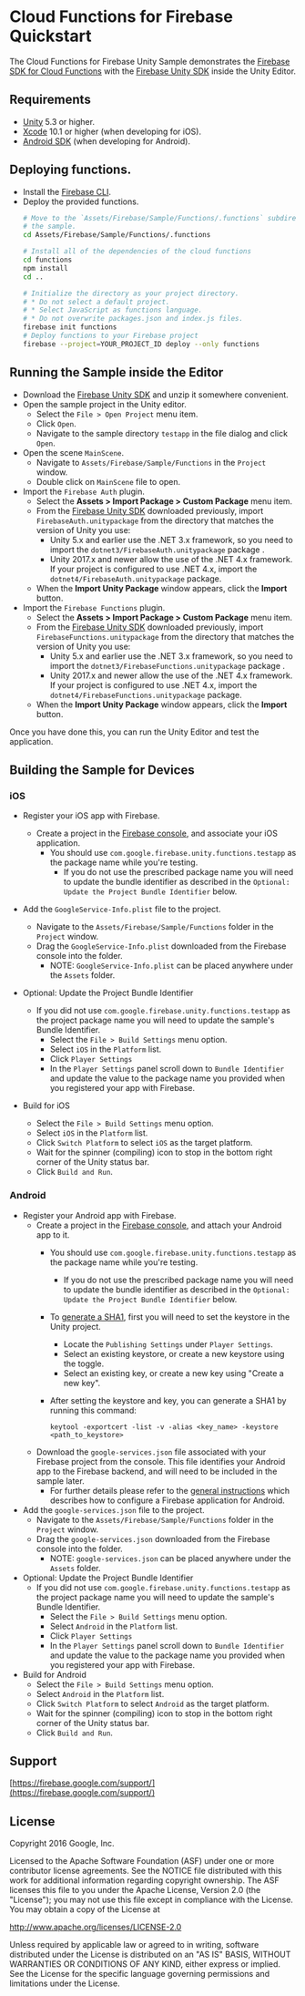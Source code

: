# Cloud Functions for Firebase Quickstart

The Cloud Functions for Firebase Unity Sample demonstrates the
[Firebase SDK for Cloud Functions](https://firebase.google.com/docs/functions/)
with the
[Firebase Unity SDK](https://firebase.google.com/docs/unity/setup)
inside the Unity Editor.

## Requirements

* [Unity](http://unity3d.com/) 5.3 or higher.
* [Xcode](https://developer.apple.com/xcode/) 10.1 or higher
  (when developing for iOS).
* [Android SDK](https://developer.android.com/studio/index.html#downloads)
  (when developing for Android).

## Deploying functions.
- Install the [Firebase CLI](https://firebase.google.com/docs/cli/).
- Deploy the provided functions.
  ```bash
  # Move to the `Assets/Firebase/Sample/Functions/.functions` subdirectory of
  # the sample.
  cd Assets/Firebase/Sample/Functions/.functions

  # Install all of the dependencies of the cloud functions
  cd functions
  npm install
  cd ..

  # Initialize the directory as your project directory.
  # * Do not select a default project.
  # * Select JavaScript as functions language.
  # * Do not overwrite packages.json and index.js files.
  firebase init functions
  # Deploy functions to your Firebase project
  firebase --project=YOUR_PROJECT_ID deploy --only functions
  ```

## Running the Sample inside the Editor

  - Download the
    [Firebase Unity SDK](https://firebase.google.com/download/unity)
    and unzip it somewhere convenient.
  - Open the sample project in the Unity editor.
    - Select the `File > Open Project` menu item.
    - Click `Open`.
    - Navigate to the sample directory `testapp` in the file dialog and click
      `Open`.
  - Open the scene `MainScene`.
    - Navigate to `Assets/Firebase/Sample/Functions` in the `Project` window.
    - Double click on `MainScene` file to open.
  - Import the `Firebase Auth` plugin.
    - Select the **Assets > Import Package > Custom Package** menu item.
    - From the [Firebase Unity SDK](https://firebase.google.com/download/unity)
      downloaded previously, import `FirebaseAuth.unitypackage` from the
      directory that matches the version of Unity you use:
       - Unity 5.x and earlier use the .NET 3.x framework, so you need to
         import the `dotnet3/FirebaseAuth.unitypackage` package .
       - Unity 2017.x and newer allow the use of the .NET 4.x framework.  If
         your project is configured to use .NET 4.x, import the
         `dotnet4/FirebaseAuth.unitypackage` package.
    - When the **Import Unity Package** window appears, click the **Import**
      button.
  - Import the `Firebase Functions` plugin.
    - Select the **Assets > Import Package > Custom Package** menu item.
    - From the [Firebase Unity SDK](https://firebase.google.com/download/unity)
      downloaded previously, import `FirebaseFunctions.unitypackage` from the
      directory that matches the version of Unity you use:
       - Unity 5.x and earlier use the .NET 3.x framework, so you need to
         import the `dotnet3/FirebaseFunctions.unitypackage` package .
       - Unity 2017.x and newer allow the use of the .NET 4.x framework.  If
         your project is configured to use .NET 4.x, import the
         `dotnet4/FirebaseFunctions.unitypackage` package.
    - When the **Import Unity Package** window appears, click the **Import**
      button.

Once you have done this, you can run the Unity Editor and test the application.

## Building the Sample for Devices

### iOS

  - Register your iOS app with Firebase.
    - Create a project in the
      [Firebase console](https://firebase.google.com/console/),
      and associate your iOS application.
      - You should use `com.google.firebase.unity.functions.testapp` as the
        package name while you're testing.
        - If you do not use the prescribed package name you will need to update
          the bundle identifier as described in the
          `Optional: Update the Project Bundle Identifier` below.

  - Add the `GoogleService-Info.plist` file to the project.
    - Navigate to the `Assets/Firebase/Sample/Functions` folder in the `Project`
      window.
    - Drag the `GoogleService-Info.plist` downloaded from the Firebase console
      into the folder.
      - NOTE: `GoogleService-Info.plist` can be placed anywhere under the
        `Assets` folder.
  - Optional: Update the Project Bundle Identifier
    - If you did not use `com.google.firebase.unity.functions.testapp`
      as the project package name you will need to update the sample's Bundle
      Identifier.
      - Select the `File > Build Settings` menu option.
      - Select `iOS` in the `Platform` list.
      - Click `Player Settings`
      - In the `Player Settings` panel scroll down to `Bundle Identifier`
        and update the value to the package name you provided when you
        registered your app with Firebase.
  - Build for iOS
    - Select the `File > Build Settings` menu option.
    - Select `iOS` in the `Platform` list.
    - Click `Switch Platform` to select `iOS` as the target platform.
    - Wait for the spinner (compiling) icon to stop in the bottom right corner
      of the Unity status bar.
    - Click `Build and Run`.

### Android

  - Register your Android app with Firebase.
    - Create a project in the
      [Firebase console](https://firebase.google.com/console/),
      and attach your Android app to it.
      - You should use `com.google.firebase.unity.functions.testapp` as the
        package name while you're testing.
        - If you do not use the prescribed package name you will need to update
          the bundle identifier as described in the
          `Optional: Update the Project Bundle Identifier` below.

      - To [generate a SHA1](https://developers.google.com/android/guides/client-auth),
        first you will need to set the keystore in the Unity project.
        - Locate the `Publishing Settings` under `Player Settings`.
        - Select an existing keystore, or create a new keystore using the toggle.
        - Select an existing key, or create a new key using "Create a new key".
      - After setting the keystore and key, you can generate a SHA1 by
        running this command:
        ```
        keytool -exportcert -list -v -alias <key_name> -keystore <path_to_keystore>
        ```
    - Download the `google-services.json` file associated with your
        Firebase project from the console.
        This file identifies your Android app to the Firebase backend, and will
        need to be included in the sample later.
      - For further details please refer to the
        [general instructions](https://firebase.google.com/docs/android/setup)
        which describes how to configure a Firebase application for Android.
  - Add the `google-services.json` file to the project.
    - Navigate to the `Assets/Firebase/Sample/Functions` folder in the `Project`
      window.
    - Drag the `google-services.json` downloaded from the Firebase console
      into the folder.
      - NOTE: `google-services.json` can be placed anywhere under the `Assets`
        folder.
  - Optional: Update the Project Bundle Identifier
    - If you did not use `com.google.firebase.unity.functions.testapp`
      as the project package name you will need to update the sample's Bundle
      Identifier.
      - Select the `File > Build Settings` menu option.
      - Select `Android` in the `Platform` list.
      - Click `Player Settings`
      - In the `Player Settings` panel scroll down to `Bundle Identifier`
        and update the value to the package name you provided when you
        registered your app with Firebase.
  - Build for Android
    - Select the `File > Build Settings` menu option.
    - Select `Android` in the `Platform` list.
    - Click `Switch Platform` to select `Android` as the target platform.
    - Wait for the spinner (compiling) icon to stop in the bottom right corner
      of the Unity status bar.
    - Click `Build and Run`.

## Support

[https://firebase.google.com/support/](https://firebase.google.com/support/)


## License

Copyright 2016 Google, Inc.

Licensed to the Apache Software Foundation (ASF) under one or more contributor
license agreements.  See the NOTICE file distributed with this work for
additional information regarding copyright ownership.  The ASF licenses this
file to you under the Apache License, Version 2.0 (the "License"); you may not
use this file except in compliance with the License.  You may obtain a copy of
the License at

  http://www.apache.org/licenses/LICENSE-2.0

Unless required by applicable law or agreed to in writing, software
distributed under the License is distributed on an "AS IS" BASIS, WITHOUT
WARRANTIES OR CONDITIONS OF ANY KIND, either express or implied.  See the
License for the specific language governing permissions and limitations under
the License.

